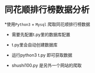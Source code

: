 同花顺排行榜数据分析
========
*使用`Python3` + `Mysql` 爬取同花顺排行榜数据

* 需要先配置t.py里的数据库配置
* t.py里会自动创建数据库

* 运行python3 t.py 即可获取数据

* shushi100.py 是另外一个网站的爬取
